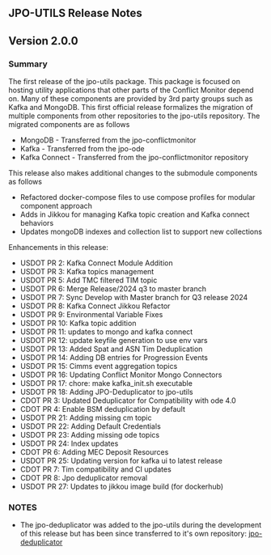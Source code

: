 ## JPO-UTILS Release Notes

## Version 2.0.0

### **Summary**
The first release of the jpo-utils package. This package is focused on hosting utility applications that other parts of the Conflict Monitor depend on. Many of these components are provided by 3rd party groups such as Kafka and MongoDB. This first official release formalizes the migration of multiple components from other repositories to the jpo-utils repository. The migrated components are as follows
- MongoDB - Transferred from the jpo-conflictmonitor
- Kafka - Transferred from the jpo-ode
- Kafka Connect - Transferred from the jpo-conflictmonitor repository

This release also makes additional changes to the submodule components as follows
- Refactored docker-compose files to use compose profiles for modular component approach
- Adds in Jikkou for managing Kafka topic creation and Kafka connect behaviors
- Updates mongoDB indexes and collection list to support new collections

Enhancements in this release:
- USDOT PR 2: Kafka Connect Module Addition
- USDOT PR 3: Kafka topics management
- USDOT PR 5: Add TMC filtered TIM topic
- USDOT PR 6: Merge Release/2024 q3 to master branch
- USDOT PR 7: Sync Develop with Master branch for Q3 release 2024
- USDOT PR 8: Kafka Connect Jikkou Refactor
- USDOT PR 9: Environmental Variable Fixes
- USDOT PR 10: Kafka topic addition
- USDOT PR 11: updates to mongo and kafka connect
- USDOT PR 12: update keyfile generation to use env vars
- USDOT PR 13: Added Spat and ASN Tim Deduplication
- USDOT PR 14: Adding DB entries for Progression Events
- USDOT PR 15: Cimms event aggregation topics
- USDOT PR 16: Updating Conflict Monitor Mongo Connectors
- USDOT PR 17: chore: make kafka_init.sh executable
- USDOT PR 18: Adding JPO-Deduplicator to jpo-utils
- CDOT PR 3: Updated Deduplicator for Compatibility with ode 4.0
- CDOT PR 4: Enable BSM deduplication by default
- USDOT PR 21: Adding missing cm topic
- USDOT PR 22: Adding Default Credentials
- USDOT PR 23: Adding missing ode topics
- USDOT PR 24: Index updates
- CDOT PR 6: Adding MEC Deposit Resources
- USDOT PR 25: Updating version for kafka ui to latest release
- CDOT PR 7: Tim compatibility and CI updates
- CDOT PR 8: Jpo deduplicator removal
- USDOT PR 27: Updates to jikkou image build (for dockerhub)


### **NOTES**
- The jpo-deduplicator was added to the jpo-utils during the development of this release but has been since transferred to it's own repository: [jpo-deduplicator](https://github.com/usdot-jpo-ode/jpo-deduplicator)
